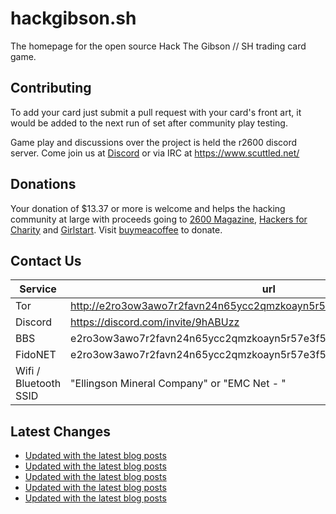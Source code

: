 # hackgibson.sh
The homepage for the open source Hack The Gibson // SH trading card game.


## Contributing

To add your card just submit a pull request with your card's front art, it would be added to the next run of set after community play testing.

Game play and discussions over the project is held the r2600 discord server. Come join us at [Discord](https://discord.com/invite/9hABUzz) or via IRC at https://www.scuttled.net/


## Donations

Your donation of $13.37 or more is welcome and helps the hacking community at large with proceeds going to [2600 Magazine](https://2600.com/), [Hackers for Charity](https://hackersforcharity.org) and [Girlstart](https://girlstart.org).  Visit [buymeacoffee](https://www.buymeacoffee.com/hackgibson.sh) to donate.


## Contact Us

Service | url
-|-
Tor | http://e2ro3ow3awo7r2favn24n65ycc2qmzkoayn5r57e3f56nvjwdcgg32ad.onion
Discord | https://discord.com/invite/9hABUzz
BBS | e2ro3ow3awo7r2favn24n65ycc2qmzkoayn5r57e3f56nvjwdcgg32ad.onion:23
FidoNET | e2ro3ow3awo7r2favn24n65ycc2qmzkoayn5r57e3f56nvjwdcgg32ad.onion:24554
Wifi / Bluetooth SSID | "Ellingson Mineral Company" or "EMC Net - <fidonet address>"

## Latest Changes
<!-- BLOG-POST-LIST:START -->
- [Updated with the latest blog posts](https://github.com/DFW2600/hackgibson.sh/commit/a221697812267bf983f953bfa7f8c5d58bac1d05)
- [Updated with the latest blog posts](https://github.com/DFW2600/hackgibson.sh/commit/b7180862772a251b343b4465539677141cc66350)
- [Updated with the latest blog posts](https://github.com/DFW2600/hackgibson.sh/commit/3d97e0fd1e1ea0d4a1b7dc46a20921a10b8cb318)
- [Updated with the latest blog posts](https://github.com/DFW2600/hackgibson.sh/commit/8a47ed442a31345924c73d3f9db0799f1a01517f)
- [Updated with the latest blog posts](https://github.com/DFW2600/hackgibson.sh/commit/565a48cbe7e9cb75fadf8cdb6790f7e758401314)
<!-- BLOG-POST-LIST:END -->

